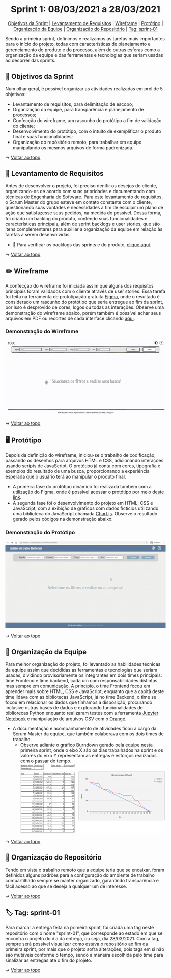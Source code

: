 <br id="topo">

<h1 align="center"> Sprint 1: 08/03/2021 a 28/03/2021 </h1>

<p align="center"> 
    <a href="#objetivos">Objetivos da Sprint</a> | 
    <a href="#levantamento">Levantamento de Requisitos</a> | 
    <a href="#wireframe">Wireframe</a> | 
    <a href="#prototipo">Protótipo</a> | 
    <a href="#org-equipe">Organização da Equipe</a> | 
    <a href="#org-repo">Organização do Repositório</a> | 
    <a href="#tag">Tag: sprint-01</a>
</p>
   
Sendo a primeira sprint, definimos e realizamos as tarefas mais importantes para o início do projeto, todas com características de planejamento e gerenciamento do produto e do processo, além de outras esferas como a organização da equipe e das ferramentas e tecnologias que seriam usadas ao decorrer das sprints.

<span id="objetivos">

## :dart: Objetivos da Sprint
Num olhar geral, é possível organizar as atividades realizadas em prol de 5 objetivos:
  - Levantamento de requisitos, para delimitação de escopo;
  - Organização da equipe, para transparência e planejamento de processos;
  - Confecção do wireframe, um rascunho do protótipo a fim de validação do cliente;
  - Desenvolvimento do protótipo, com o intuito de exemplificar o produto final e suas funcionalidades;
  - Organização do repósitório remoto, para trabalhar em equipe manipulando os mesmos arquivos de forma padronizada. 

→ [Voltar ao topo](#topo)

<span id="levantamento">

## :pencil: Levantamento de Requisitos
Antes de desenvolver o projeto, foi preciso denifir os desejos do cliente, organizando-os de acordo com suas prioridades e documentando com técnicas de Engenharia de Software. Para este levantamento de requisitos, o Scrum Master do grupo esteve em contato constante com o cliente, questionando suas vontades e necessidades a fim de esculpir um plano de ação que satisfazesse seus pedidos, na medida do possível. Dessa forma, foi criado um backlog do produto, contendo suas funcionalidades e características principais, além de sprint backlogs e user stories, que são itens complementares para auxiliar a organização da equipe em relação às tarefas a serem desenvolvidas.
- :pushpin: Para verificar os backlogs das sprints e do produto, [clique aqui](https://github.com/Equipe-01-DSM-2021/projeto-integrador-2021-1).

→ [Voltar ao topo](#topo)

<span id="wireframe">

## :pencil2: Wireframe
A confecção do wireframe foi iniciada assim que alguns dos requisitos principais foram validados com o cliente através de user stories. Essa tarefa foi feita na ferramenta de prototipação gratuita [Figma](http://www.figma.com), onde o resultado é considerado um rascunho do protótipo que seria entregue ao fim da sprint, por isso é desprovido de cores, logos ou todas as interações. Observe uma demonstração do wireframe abaixo, porém também é possível achar seus arquivos em PDF ou recortes de cada interface clicando [aqui](/prototipo).

### Demonstração do Wireframe
![](/prototipo/demo_wireframe.gif)

→ [Voltar ao topo](#topo)

<span id="prototipo">

## :desktop_computer: Protótipo
Depois da definição do wireframe, iniciou-se o trabalho de codificação, passando os desenhos para arquivos HTML e CSS, adicionando interações usando scripts de JavaScript. O protótipo já conta com cores, tipografia e exemplos do resultado de uma busca, proporcionando a experiência esperada que o usuário terá ao manipular o produto final. 

- A primeira fase do protótipo dinâmico foi realizada também com a utilização do Figma, onde é possível acessar o protótipo por meio [deste link](https://www.figma.com/file/bgsXLk2bXJIwo5SOnUhylt/API-2021%2F1?node-id=1%3A886).
- A segunda fase foi o desenvolvimento do projeto em HTML, CSS e JavaScript, com a exibição de gráficos com dados fictícios utilizando uma biblioteca do JavaScript chamada [Chart.js](https://www.chartjs.org/). Observe o resultado gerado pelos códigos na demonstração abaixo:

### Demonstração do Protótipo
![](/prototipo/demo.gif)

→ [Voltar ao topo](#topo)

<span id="org-equipe">
	
## :busts_in_silhouette: Organização da Equipe
Para melhor organização do projeto, foi levantado as habilidades técnicas da equipe assim que decididas as ferramentas e tecnologias que seriam usadas, dividindo provisoriamente os integrantes em dois times principais: time Frontend e time backend, cada um com responsabilidades distintas mas sempre em comunicação. A princípio, o time Frontend focou em aprender mais sobre HTML, CSS e JavaScript, enquanto que a capitã deste time lidava com as bibliotecas JavaScript, já no time Backend, o time se focou em relacionar os dados que tínhamos a disposição, procurando inclusive outras bases de dados e explorando funcionalidades de bibliorecas Python enquanto realizaram testes com a ferramenta [Jupyter Notebook](https://jupyter.org/) e manipulação de arquivos CSV com o [Orange](https://orangedatamining.com/).
- A documentação e acompanhamento de atividades ficou a cargo da Scrum Master da equipe, que também colaborava com os dois times de trabalho.
  - Observe adiante o gráfico Burndown gerado pela equipe nesta primeira sprint, onde o eixo X são os dias trabalhados na sprint e os valores do eixo Y representam as entregas e esforços realizados com o passar do tempo.
![](burndown-sprint-1.PNG) 

→ [Voltar ao topo](#topo)

<span id="org-repo">

## :file_folder: Organização do Repositório
Tendo em vista o trabalho remoto que a equipe teria que se encaixar, foram definidos alguns padrões para a configuração do ambiente de trabalho compartilhado sempre se manter organizado, garantindo transparência e fácil acesso ao que se deseja a qualquer um de interesse.

→ [Voltar ao topo](#topo)

<span id="tap">

## :label: Tag: sprint-01
Para marcar a entrega feita na primeira sprint, foi criada uma tag neste repositório com o nome "sprint-01", que corresponde ao estado em que se encontra o projeto do dia da entrega, ou seja, dia 28/03/2021. Com a tag, sempre será possível visualizar como estava o repositório ao fim da primeira sprint, por mais que o projeto sofra alterações, pois tags em si não são mutáveis conforme o tempo, sendo a maneira escolhida pelo time para sinalizar as entregas até o fim do projeto.

→ [Voltar ao topo](#topo)
